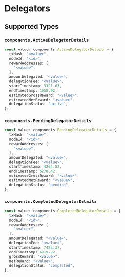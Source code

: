 # Delegators


## Supported Types

### `components.ActiveDelegatorDetails`

```typescript
const value: components.ActiveDelegatorDetails = {
  txHash: "<value>",
  nodeId: "<id>",
  rewardAddresses: [
    "<value>",
  ],
  amountDelegated: "<value>",
  delegationFee: "<value>",
  startTimestamp: 3321.63,
  endTimestamp: 1058.92,
  estimatedGrossReward: "<value>",
  estimatedNetReward: "<value>",
  delegationStatus: "active",
};
```

### `components.PendingDelegatorDetails`

```typescript
const value: components.PendingDelegatorDetails = {
  txHash: "<value>",
  nodeId: "<id>",
  rewardAddresses: [
    "<value>",
  ],
  amountDelegated: "<value>",
  delegationFee: "<value>",
  startTimestamp: 4264.52,
  endTimestamp: 5278.42,
  estimatedGrossReward: "<value>",
  estimatedNetReward: "<value>",
  delegationStatus: "pending",
};
```

### `components.CompletedDelegatorDetails`

```typescript
const value: components.CompletedDelegatorDetails = {
  txHash: "<value>",
  nodeId: "<id>",
  rewardAddresses: [
    "<value>",
  ],
  amountDelegated: "<value>",
  delegationFee: "<value>",
  startTimestamp: 7425.37,
  endTimestamp: 6019.22,
  grossReward: "<value>",
  netReward: "<value>",
  delegationStatus: "completed",
};
```

